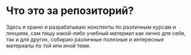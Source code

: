 # Что это за репозиторий?
Здесь я храню и разрабатываю конспекты по различным курсам и лекциям, сам пишу какой-либо учебный материал как лично для себя, так и для других, собираю различные полезные и интересные материалы по той или иной теме.